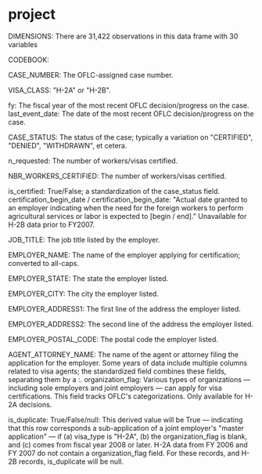 # project
DIMENSIONS: 
There are 31,422 observations in this data frame with 30 variables

CODEBOOK:

CASE_NUMBER: The OFLC-assigned case number.

VISA_CLASS: "H-2A" or "H-2B".

fy: The fiscal year of the most recent OFLC decision/progress on the case.
last_event_date: The date of the most recent OFLC decision/progress on the case.

CASE_STATUS: The status of the case; typically a variation on "CERTIFIED", "DENIED", "WITHDRAWN", et cetera.

n_requested: The number of workers/visas certified.

NBR_WORKERS_CERTIFIED: The number of workers/visas certified.

is_certified: True/False; a standardization of the case_status field.
certification_begin_date / certification_begin_date: "Actual date granted to an employer indicating when the need for the foreign workers to perform agricultural services or labor is expected to [begin / end]." Unavailable for H-2B data prior to FY2007.

JOB_TITLE: The job title listed by the employer.

EMPLOYER_NAME: The name of the employer applying for certification; converted to all-caps.

EMPLOYER_STATE: The state the employer listed.

EMPLOYER_CITY: The city the employer listed.

EMPLOYER_ADDRESS1: The first line of the address the employer listed.

EMPLOYER_ADDRESS2: The second line of the address the employer listed.

EMPLOYER_POSTAL_CODE: The postal code the employer listed.

AGENT_ATTORNEY_NAME: The name of the agent or attorney filing the application for the employer. Some years of data include multiple columns related to visa agents; the standardized field combines these fields, separating them by a :.
organization_flag: Various types of organizations — including sole employers and joint employers — can apply for visa certifications. This field tracks OFLC's categorizations.
Only available for H-2A decisions.

is_duplicate: True/False/null: This derived value will be True — indicating that this row corresponds a sub-application of a joint employer's "master application" — if (a) visa_type is "H-2A", (b) the organization_flag is blank, and (c) comes from fiscal year 2008 or later. H-2A data from FY 2006 and FY 2007 do not contain a organization_flag field. For these records, and H-2B records, is_duplicate will be null.
